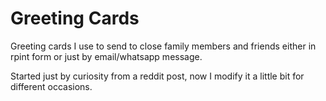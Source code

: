 # Greeting Cards

Greeting cards I use to send to close family members and friends either 
in rpint form or just by email/whatsapp message. 

Started just by curiosity from a reddit post, now I modify it a little 
bit for different occasions. 

